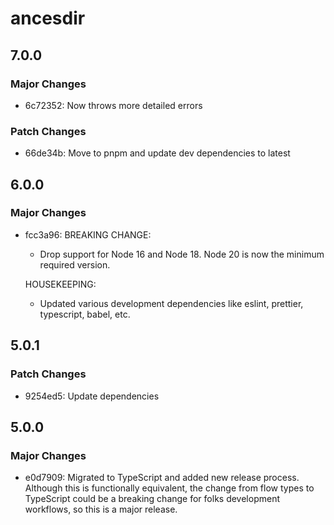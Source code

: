 # ancesdir

## 7.0.0

### Major Changes

- 6c72352: Now throws more detailed errors

### Patch Changes

- 66de34b: Move to pnpm and update dev dependencies to latest

## 6.0.0

### Major Changes

- fcc3a96: BREAKING CHANGE:

    - Drop support for Node 16 and Node 18. Node 20 is now the minimum required version.

    HOUSEKEEPING:

    - Updated various development dependencies like eslint, prettier, typescript, babel, etc.

## 5.0.1

### Patch Changes

- 9254ed5: Update dependencies

## 5.0.0

### Major Changes

- e0d7909: Migrated to TypeScript and added new release process. Although this is functionally equivalent, the change from flow types to TypeScript could be a breaking change for folks development workflows, so this is a major release.

